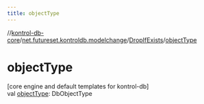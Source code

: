 ```yaml
---
title: objectType
---
```

//[kontrol-db-core](../../../index.html)/[net.futureset.kontroldb.modelchange](../index.html)/[DropIfExists](index.html)/[objectType](object-type.html)



# objectType



[core engine and default templates for kontrol-db]\
val [objectType](object-type.html): DbObjectType




